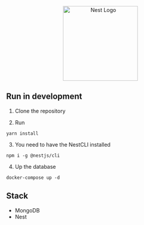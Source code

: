 <p align="center">
  <a href="http://nestjs.com/" target="blank"><img src="https://nestjs.com/img/logo-small.svg" width="200" alt="Nest Logo" /></a>
</p>

## Run in development
1. Clone the repository

2. Run
```
yarn install
```
3. You need to have the NestCLI installed
```
npm i -g @nestjs/cli
```
4. Up the database
```
docker-compose up -d
```

## Stack
 * MongoDB
 * Nest